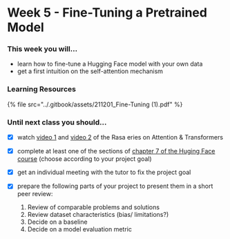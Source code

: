 # Week 5 - Fine-Tuning a Pretrained Model

### This week you will...

* learn how to fine-tune a Hugging Face model with your own data
* get a first intuition on the self-attention mechanism

### Learning Resources

{% file src="../.gitbook/assets/211201_Fine-Tuning (1).pdf" %}

### Until next class you should...

*   [x] watch [video 1](https://www.youtube.com/watch?v=yGTUuEx3GkA\&list=PL75e0qA87dlG-za8eLI6t0\_Pbxafk-cxb\&index=9) and [video 2](https://www.youtube.com/watch?v=tIvKXrEDMhk\&list=PL75e0qA87dlG-za8eLI6t0\_Pbxafk-cxb\&index=10) of the Rasa eries on Attention & Transformers


*   [x] complete at least one of the sections of [chapter 7 of the Huging Face course](https://huggingface.co/course/chapter7/1?fw=pt) (choose according to your project goal)


*   [x] get an individual meeting with the tutor to fix the project goal


* [x] prepare the following parts of your project to present them in a short peer review:
  1. Review of comparable problems and solutions
  2. Review dataset characteristics (bias/ limitations?)
  3. Decide on a baseline
  4. Decide on a model evaluation metric
